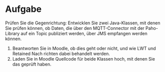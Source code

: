 # Aufgabe 
Prüfen Sie die Gegenrichtung: Entwicklen Sie zwei Java-Klassen, mit denen Sie prüfen
können, ob Daten, die über den MQTT-Connector mit der Paho-Library auf ein Topic
publiziert werden, über JMS empfangen werden können.
1. Beantworten Sie in Moodle, ob dies geht oder nicht, und wie LWT und Retained Nach
richten dabei behandelt werden.
2. Laden Sie in Moodle Quellcode für beide Klassen hoch, mit denen Sie das geprüft haben.